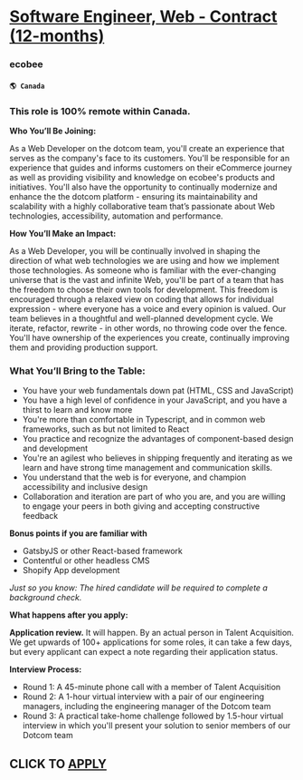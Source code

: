 # [Software Engineer, Web - Contract (12-months)](https://www.remotewlb.com/apply/software-engineer-web-contract-12-months-81473)  
### ecobee  
#### `🌎 Canada`  

### This role is 100% remote within Canada.

 **Who You’ll Be Joining:**

As a Web Developer on the dotcom team, you'll create an experience that serves as the company's face to its customers. You'll be responsible for an experience that guides and informs customers on their eCommerce journey as well as providing visibility and knowledge on ecobee's products and initiatives. You'll also have the opportunity to continually modernize and enhance the the dotcom platform - ensuring its maintainability and scalability with a highly collaborative team that’s passionate about Web technologies, accessibility, automation and performance.

**How You’ll Make an Impact:**

As a Web Developer, you will be continually involved in shaping the direction of what web technologies we are using and how we implement those technologies. As someone who is familiar with the ever-changing universe that is the vast and infinite Web, you'll be part of a team that has the freedom to choose their own tools for development. This freedom is encouraged through a relaxed view on coding that allows for individual expression - where everyone has a voice and every opinion is valued. Our team believes in a thoughtful and well-planned development cycle. We iterate, refactor, rewrite - in other words, no throwing code over the fence. You'll have ownership of the experiences you create, continually improving them and providing production support.

### What You’ll Bring to the Table:

  * You have your web fundamentals down pat (HTML, CSS and JavaScript) 
  * You have a high level of confidence in your JavaScript, and you have a thirst to learn and know more 
  * You're more than comfortable in Typescript, and in common web frameworks, such as but not limited to React 
  * You practice and recognize the advantages of component-based design and development 
  * You're an agilest who believes in shipping frequently and iterating as we learn and have strong time management and communication skills. 
  * You understand that the web is for everyone, and champion accessibility and inclusive design 
  * Collaboration and iteration are part of who you are, and you are willing to engage your peers in both giving and accepting constructive feedback 

**Bonus points if you are familiar with**

  * GatsbyJS or other React-based framework 
  * Contentful or other headless CMS 
  * Shopify App development 

_Just so you know: The hired candidate will be required to complete a background check._

 **What happens after you apply:**

**Application review.** It will happen. By an actual person in Talent Acquisition. We get upwards of 100+ applications for some roles, it can take a few days, but every applicant can expect a note regarding their application status.

**Interview Process:**

  * Round 1: A 45-minute phone call with a member of Talent Acquisition
  * Round 2: A 1-hour virtual interview with a pair of our engineering managers, including the engineering manager of the Dotcom team
  * Round 3: A practical take-home challenge followed by 1.5-hour virtual interview in which you'll present your solution to senior members of our Dotcom team

  
## CLICK TO [APPLY](https://www.remotewlb.com/apply/software-engineer-web-contract-12-months-81473)

